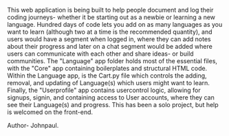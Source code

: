 This web application is being built to help people document and log their coding journeys- whether it be starting out as a newbie or learning a new language.
Hundred days of code lets you add on as many languages as you want to learn (although two at a time is the recommended quantity), and users would have a segment when logged in, where they can add notes about their progress and later on a chat segment would be added where users can communicate with each other and share ideas- or build communities.
The "Language" app folder holds most of the essential files, with the "Core" app containing boilerplates and structural HTML code. Within the Language app, is the Cart.py file which controls the adding, removal, and updating of Language(s) which users might want to learn.
Finally, the "Userprofile" app contains usercontrol logic, allowing for signups, signin, and containing access to User accounts, where they can see their Language(s) and progress.
This has been a solo project, but help is welcomed on the front-end.

Author- Johnpaul.
